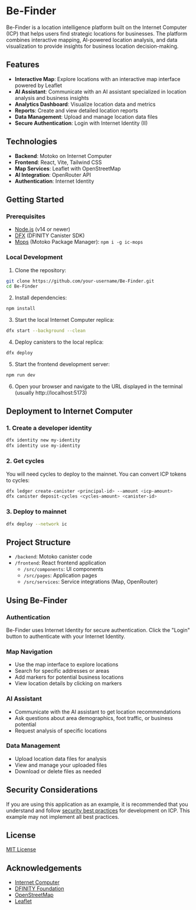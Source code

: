 # Be-Finder

Be-Finder is a location intelligence platform built on the Internet Computer (ICP) that helps users find strategic locations for businesses. The platform combines interactive mapping, AI-powered location analysis, and data visualization to provide insights for business location decision-making.

## Features

- **Interactive Map**: Explore locations with an interactive map interface powered by Leaflet
- **AI Assistant**: Communicate with an AI assistant specialized in location analysis and business insights
- **Analytics Dashboard**: Visualize location data and metrics
- **Reports**: Create and view detailed location reports
- **Data Management**: Upload and manage location data files
- **Secure Authentication**: Login with Internet Identity (II)

## Technologies

- **Backend**: Motoko on Internet Computer
- **Frontend**: React, Vite, Tailwind CSS
- **Map Services**: Leaflet with OpenStreetMap
- **AI Integration**: OpenRouter API
- **Authentication**: Internet Identity

## Getting Started

### Prerequisites

- [Node.js](https://nodejs.org/) (v14 or newer)
- [DFX](https://internetcomputer.org/docs/current/developer-tools/dfx/install/) (DFINITY Canister SDK)
- [Mops](https://docs.mops.one/quick-start#2-install-mops-cli) (Motoko Package Manager): `npm i -g ic-mops`

### Local Development

1. Clone the repository:

```bash
git clone https://github.com/your-username/Be-Finder.git
cd Be-Finder
```

2. Install dependencies:

```bash
npm install
```

3. Start the local Internet Computer replica:

```bash
dfx start --background --clean
```

4. Deploy canisters to the local replica:

```bash
dfx deploy
```

5. Start the frontend development server:

```bash
npm run dev
```

6. Open your browser and navigate to the URL displayed in the terminal (usually http://localhost:5173)

## Deployment to Internet Computer

### 1. Create a developer identity

```bash
dfx identity new my-identity
dfx identity use my-identity
```

### 2. Get cycles

You will need cycles to deploy to the mainnet. You can convert ICP tokens to cycles:

```bash
dfx ledger create-canister <principal-id> --amount <icp-amount>
dfx canister deposit-cycles <cycles-amount> <canister-id>
```

### 3. Deploy to mainnet

```bash
dfx deploy --network ic
```

## Project Structure

- `/backend`: Motoko canister code
- `/frontend`: React frontend application
  - `/src/components`: UI components
  - `/src/pages`: Application pages
  - `/src/services`: Service integrations (Map, OpenRouter)

## Using Be-Finder

### Authentication

Be-Finder uses Internet Identity for secure authentication. Click the "Login" button to authenticate with your Internet Identity.

### Map Navigation

- Use the map interface to explore locations
- Search for specific addresses or areas
- Add markers for potential business locations
- View location details by clicking on markers

### AI Assistant

- Communicate with the AI assistant to get location recommendations
- Ask questions about area demographics, foot traffic, or business potential
- Request analysis of specific locations

### Data Management

- Upload location data files for analysis
- View and manage your uploaded files
- Download or delete files as needed

## Security Considerations

If you are using this application as an example, it is recommended that you understand and follow [security best practices](https://internetcomputer.org/docs/building-apps/security/overview) for development on ICP. This example may not implement all best practices.

## License

[MIT License](LICENSE)

## Acknowledgements

- [Internet Computer](https://internetcomputer.org/)
- [DFINITY Foundation](https://dfinity.org/)
- [OpenStreetMap](https://www.openstreetmap.org/)
- [Leaflet](https://leafletjs.com/)
